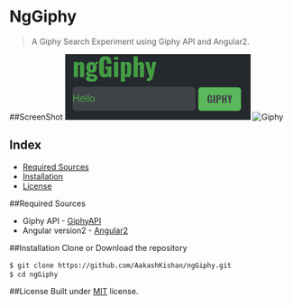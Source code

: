 # NgGiphy
> A Giphy Search Experiment using Giphy API and Angular2.

##ScreenShot
![GiphySearchScreenshot](images/Screenshot.PNG)
![Giphy](http://media3.giphy.com/media/3o7TKMt1VVNkHV2PaE/giphy.gif)

## Index
  * [Required Sources](#required_sources)
  * [Installation](#installation)
  * [License](#license)

##Required Sources <a name="required_sources"></a>
* Giphy API - [GiphyAPI](http://api.giphy.com/v1/gifs/search?api_key=dc6zaTOxFJmzC&q=)
* Angular version2 - [Angular2](https://cli.angular.io/)

##Installation <a name="installation"></a>
  Clone or Download the repository

  ```
  $ git clone https://github.com/AakashKishan/ngGiphy.git
  $ cd ngGiphy
  ```

##License <a name="license"></a>
Built under [MIT](http://www.opensource.org/licenses/mit-license.php) license.